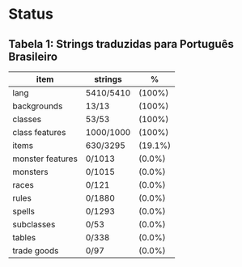 # Status

## Tabela 1: Strings traduzidas para Português Brasileiro

| item             | strings   | %       |
| ---------------- | --------- | ------- |
| lang             | 5410/5410 | (100%)  |
| backgrounds      | 13/13     | (100%)  |
| classes          | 53/53     | (100%)  |
| class features   | 1000/1000 | (100%)  |
| items            | 630/3295  | (19.1%) |
| monster features | 0/1013    | (0.0%)  |
| monsters         | 0/1015    | (0.0%)  |
| races            | 0/121     | (0.0%)  |
| rules            | 0/1880    | (0.0%)  |
| spells           | 0/1293    | (0.0%)  |
| subclasses       | 0/53      | (0.0%)  |
| tables           | 0/338     | (0.0%)  |
| trade goods      | 0/97      | (0.0%)  |

